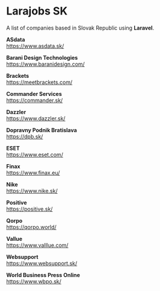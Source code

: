 # Larajobs SK

A list of companies based in Slovak Republic using **Laravel**.

**ASdata**  
https://www.asdata.sk/

**Barani Design Technologies**  
https://www.baranidesign.com/

**Brackets**  
https://meetbrackets.com/

**Commander Services**  
https://commander.sk/

**Dazzler**  
https://www.dazzler.sk/

**Dopravny Podnik Bratislava**  
https://dpb.sk/

**ESET**  
https://www.eset.com/

**Finax**  
https://www.finax.eu/

**Nike**  
https://www.nike.sk/

**Positive**  
https://positive.sk/

**Qorpo**  
https://qorpo.world/

**Vallue**  
https://www.valllue.com/

**Websupport**  
https://www.websupport.sk/

**World Business Press Online**  
https://www.wbpo.sk/